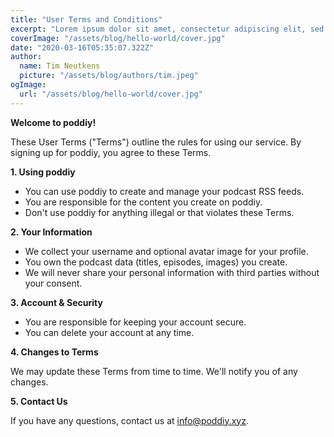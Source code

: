 ```yaml
---
title: "User Terms and Conditions"
excerpt: "Lorem ipsum dolor sit amet, consectetur adipiscing elit, sed do eiusmod tempor incididunt ut labore et dolore magna aliqua. Praesent elementum facilisis leo vel fringilla est ullamcorper eget. At imperdiet dui accumsan sit amet nulla facilities morbi tempus."
coverImage: "/assets/blog/hello-world/cover.jpg"
date: "2020-03-16T05:35:07.322Z"
author:
  name: Tim Neutkens
  picture: "/assets/blog/authors/tim.jpeg"
ogImage:
  url: "/assets/blog/hello-world/cover.jpg"
---
```


**Welcome to poddiy!**

These User Terms ("Terms") outline the rules for using our service. By signing up for poddiy, you agree to these Terms.

**1. Using poddiy**

* You can use poddiy to create and manage your podcast RSS feeds.
* You are responsible for the content you create on poddiy.
* Don't use poddiy for anything illegal or that violates these Terms.

**2. Your Information**

* We collect your username and optional avatar image for your profile.
* You own the podcast data (titles, episodes, images) you create.
* We will never share your personal information with third parties without your consent.

**3. Account & Security**

* You are responsible for keeping your account secure.
* You can delete your account at any time.

**4. Changes to Terms**

We may update these Terms from time to time. We'll notify you of any changes.

**5. Contact Us**

If you have any questions, contact us at [info@poddiy.xyz](mailto:info@poddiy.xyz).


